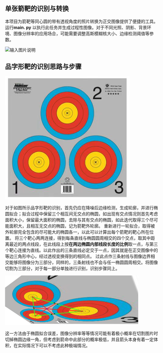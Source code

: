 
## 单张箭靶的识别与转换
本项目为箭靶等同心圆的带有透视角度的照片转换为正交图像提供了便捷的工具。运行**main. py** 以执行此任务并生成过程性图像。对于不同光照、阴影、背景环境、图像分辨率的应用场合，可能需要调整高斯模糊核大小、边缘检测阈值等参数。

![输入图片说明](过程图.png)

## 品字形靶的识别思路与步骤

![输入图片说明](target3.jpg)

对于如图所示品字形靶的识别，首先仍应在降噪后边缘检测，生成轮廓，并进行椭圆拟合；拟合过程中保留三个相互间无交点的椭圆，如出现有交点情况则首先考虑面积大小，保留最大面积的椭圆，去除与其有交点的椭圆，如此迭代取得三个尽可能面积大，且相互无交点的椭圆，记为箭靶外轮廓。
重新进行一轮拟合，取得被外轮廓完全包含的尽可能大的椭圆各一，以此可以计算出每个箭靶的靶心所在位置。
将三个靶心两两连接，得到每条直线与椭圆圆周相交的四个交点，取其中距离最近的两点线段，在此线段上按**在两边椭圆内部线段长度的比例**取一点，与第三个靶心连接为直线。以此作出的三条直线必定交于一点，因其就是在正交图像中的等边三角形中心，经过透视变换得到的相同点。
过此点作三条射线与图像边界相交能够将图像分为三部分，同样的，三条射线也不会与任一椭圆圆周相交。将图像切割为三部分，对于每一部分单独进行识别，识别步骤同上。

![输入图片说明](透视.png)

这一方法由于椭圆拟合误差，图像分辨率等等情况可能有着极小概率在切割图片时切掉椭圆边缘一角，但考虑到箭命中此部分的概率极低，并且箭头本身有着一定体积，在实际情况下可以不考虑此种极端情况。

 






